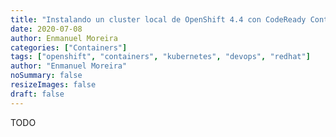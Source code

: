 ```yaml
---
title: "Instalando un cluster local de OpenShift 4.4 con CodeReady Containers"
date: 2020-07-08
author: Enmanuel Moreira
categories: ["Containers"]
tags: ["openshift", "containers", "kubernetes", "devops", "redhat"]
author: "Enmanuel Moreira"
noSummary: false
resizeImages: false
draft: false
---
```


TODO
